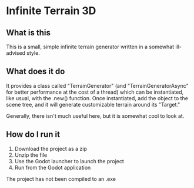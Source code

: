 # Infinite Terrain 3D

## What is this
This is a small, simple infinite terrain generator written in a somewhat ill-advised style.

## What does it do
It provides a class called "TerrainGenerator" (and "TerrainGeneratorAsync" for better performance at the cost of a thread)
which can be instantiated, like usual, with the .new() function. Once instantiated, add the object to the scene tree, and it
will generate customizable terrain around its "Target."

Generally, there isn't much useful here, but it is somewhat cool to look at.

## How do I run it
1. Download the project as a zip
2. Unzip the file
3. Use the Godot launcher to launch the project
4. Run from the Godot application

The project has not been compiled to an .exe
